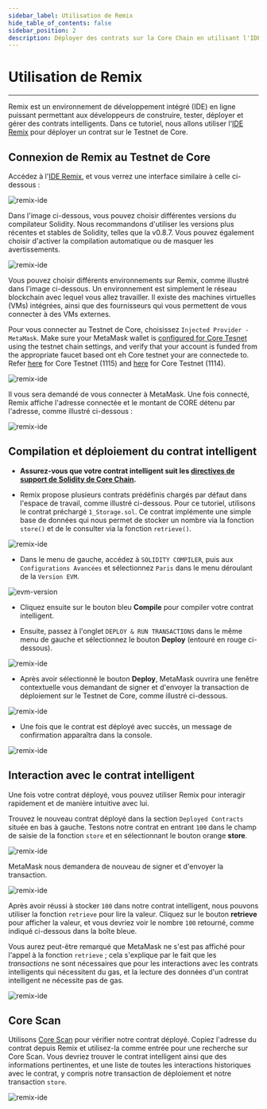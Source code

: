 ```yaml
---
sidebar_label: Utilisation de Remix
hide_table_of_contents: false
sidebar_position: 2
description: Déployer des contrats sur la Core Chain en utilisant l'IDE Remix
---
```


# Utilisation de Remix

---

Remix est un environnement de développement intégré (IDE) en ligne puissant permettant aux développeurs de construire, tester, déployer et gérer des contrats intelligents. Dans ce tutoriel, nous allons utiliser l'[IDE Remix](https://remix.ethereum.org/) pour déployer un contrat sur le Testnet de Core.

## Connexion de Remix au Testnet de Core

Accédez à l'[IDE Remix](https://remix.ethereum.org/), et vous verrez une interface similaire à celle ci-dessous :

![remix-ide](../../static/img/remix/remix-1.avif)

Dans l'image ci-dessous, vous pouvez choisir différentes versions du compilateur Solidity. Nous recommandons d'utiliser les versions plus récentes et stables de Solidity, telles que la v0.8.7. Vous pouvez également choisir d'activer la compilation automatique ou de masquer les avertissements.

![remix-ide](../../static/img/remix/remix-2.avif)

Vous pouvez choisir différents environnements sur Remix, comme illustré dans l'image ci-dessous. Un environnement est simplement le réseau blockchain avec lequel vous allez travailler. Il existe des machines virtuelles (VMs) intégrées, ainsi que des fournisseurs qui vous permettent de vous connecter à des VMs externes.

Pour vous connecter au Testnet de Core, choisissez `Injected Provider - MetaMask`. Make sure your MetaMask wallet is [configured for Core Tesnet](./core-testnet-wallet-config.md) using the testnet chain settings, and verify that your account is funded from the appropriate faucet based ont eh Core testnet your are connectede to. Refer [here](https://scan.test.btcs.network/faucet) for Core Testnet (1115) and [here](https://scan.test2.btcs.network/faucet) for Core Testnet (1114).

![remix-ide](../../static/img/remix/remix-3.avif)

Il vous sera demandé de vous connecter à MetaMask. Une fois connecté, Remix affiche l'adresse connectée et le montant de CORE détenu par l'adresse, comme illustré ci-dessous :

![remix-ide](../../static/img/remix/remix-4.avif)

## Compilation et déploiement du contrat intelligent

- **Assurez-vous que votre contrat intelligent suit les [directives de support de Solidity de Core Chain](./smart-contract-guidelines.md).**

- Remix propose plusieurs contrats prédéfinis chargés par défaut dans l'espace de travail, comme illustré ci-dessous. Pour ce tutoriel, utilisons le contrat préchargé `1_Storage.sol`. Ce contrat implémente une simple base de données qui nous permet de stocker un nombre via la fonction `store()` et de le consulter via la fonction `retrieve()`.

![remix-ide](../../static/img/remix/remix-5.avif)

- Dans le menu de gauche, accédez à `SOLIDITY COMPILER`, puis aux `Configurations Avancées` et sélectionnez `Paris` dans le menu déroulant de la `Version EVM`.

![evm-version](../../static/img/remix/remix-13.png)

- Cliquez ensuite sur le bouton bleu **Compile** pour compiler votre contrat intelligent.

- Ensuite, passez à l'onglet `DEPLOY & RUN TRANSACTIONS` dans le même menu de gauche et sélectionnez le bouton **Deploy** (entouré en rouge ci-dessous).

![remix-ide](../../static/img/remix/remix-6.avif)

- Après avoir sélectionné le bouton **Deploy**, MetaMask ouvrira une fenêtre contextuelle vous demandant de signer et d'envoyer la transaction de déploiement sur le Testnet de Core, comme illustré ci-dessous.

![remix-ide](../../static/img/remix/remix-7.png)

- Une fois que le contrat est déployé avec succès, un message de confirmation apparaîtra dans la console.

![remix-ide](../../static/img/remix/remix-8.avif)

## Interaction avec le contrat intelligent

Une fois votre contrat déployé, vous pouvez utiliser Remix pour interagir rapidement et de manière intuitive avec lui.

Trouvez le nouveau contrat déployé dans la section `Deployed Contracts` située en bas à gauche. Testons notre contrat en entrant `100` dans le champ de saisie de la fonction `store` et en sélectionnant le bouton orange **store**.

![remix-ide](../../static/img/remix/remix-9.avif)

MetaMask nous demandera de nouveau de signer et d'envoyer la transaction.

![remix-ide](../../static/img/remix/remix-10.png)

Après avoir réussi à stocker `100` dans notre contrat intelligent, nous pouvons utiliser la fonction `retrieve` pour lire la valeur. Cliquez sur le bouton **retrieve** pour afficher la valeur, et vous devriez voir le nombre `100` retourné, comme indiqué ci-dessous dans la boîte bleue.

Vous aurez peut-être remarqué que MetaMask ne s'est pas affiché pour l'appel à la fonction `retrieve` ; cela s'explique par le fait que les _transactions_ ne sont nécessaires que pour les interactions avec les contrats intelligents qui nécessitent du gas, et la lecture des données d'un contrat intelligent ne nécessite pas de gas.

![remix-ide](../../static/img/remix/remix-11.avif)

## Core Scan

Utilisons [Core Scan](https://scan.test.btcs.network/) pour vérifier notre contrat déployé. Copiez l'adresse du contrat depuis Remix et utilisez-la comme entrée pour une recherche sur Core Scan. Vous devriez trouver le contrat intelligent ainsi que des informations pertinentes, et une liste de toutes les interactions historiques avec le contrat, y compris notre transaction de déploiement et notre transaction `store`.

![remix-ide](../../static/img/remix/remix-12.avif)
